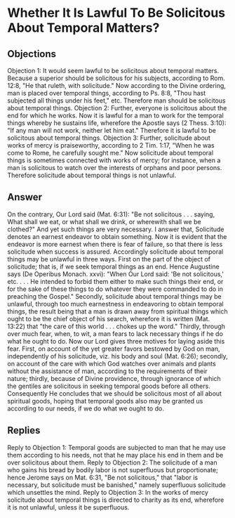# Whether It Is Lawful To Be Solicitous About Temporal Matters?
## Objections
Objection 1: It would seem lawful to be solicitous about temporal matters. Because a superior should be solicitous for his subjects, according to Rom. 12:8, "He that ruleth, with solicitude." Now according to the Divine ordering, man is placed over temporal things, according to Ps. 8:8, "Thou hast subjected all things under his feet," etc. Therefore man should be solicitous about temporal things.
Objection 2: Further, everyone is solicitous about the end for which he works. Now it is lawful for a man to work for the temporal things whereby he sustains life, wherefore the Apostle says (2 Thess. 3:10): "If any man will not work, neither let him eat." Therefore it is lawful to be solicitous about temporal things.
Objection 3: Further, solicitude about works of mercy is praiseworthy, according to 2 Tim. 1:17, "When he was come to Rome, he carefully sought me." Now solicitude about temporal things is sometimes connected with works of mercy; for instance, when a man is solicitous to watch over the interests of orphans and poor persons. Therefore solicitude about temporal things is not unlawful.
## Answer
On the contrary, Our Lord said (Mat. 6:31): "Be not solicitous . . . saying, What shall we eat, or what shall we drink, or wherewith shall we be clothed?" And yet such things are very necessary.
I answer that, Solicitude denotes an earnest endeavor to obtain something. Now it is evident that the endeavor is more earnest when there is fear of failure, so that there is less solicitude when success is assured. Accordingly solicitude about temporal things may be unlawful in three ways. First on the part of the object of solicitude; that is, if we seek temporal things as an end. Hence Augustine says (De Operibus Monach. xxvi): "When Our Lord said: 'Be not solicitous,' etc. . . . He intended to forbid them either to make such things their end, or for the sake of these things to do whatever they were commanded to do in preaching the Gospel." Secondly, solicitude about temporal things may be unlawful, through too much earnestness in endeavoring to obtain temporal things, the result being that a man is drawn away from spiritual things which ought to be the chief object of his search, wherefore it is written (Mat. 13:22) that "the care of this world . . . chokes up the word." Thirdly, through over much fear, when, to wit, a man fears to lack necessary things if he do what he ought to do. Now our Lord gives three motives for laying aside this fear. First, on account of the yet greater favors bestowed by God on man, independently of his solicitude, viz. his body and soul (Mat. 6:26); secondly, on account of the care with which God watches over animals and plants without the assistance of man, according to the requirements of their nature; thirdly, because of Divine providence, through ignorance of which the gentiles are solicitous in seeking temporal goods before all others. Consequently He concludes that we should be solicitous most of all about spiritual goods, hoping that temporal goods also may be granted us according to our needs, if we do what we ought to do.
## Replies
Reply to Objection 1: Temporal goods are subjected to man that he may use them according to his needs, not that he may place his end in them and be over solicitous about them.
Reply to Objection 2: The solicitude of a man who gains his bread by bodily labor is not superfluous but proportionate; hence Jerome says on Mat. 6:31, "Be not solicitous," that "labor is necessary, but solicitude must be banished," namely superfluous solicitude which unsettles the mind.
Reply to Objection 3: In the works of mercy solicitude about temporal things is directed to charity as its end, wherefore it is not unlawful, unless it be superfluous.
